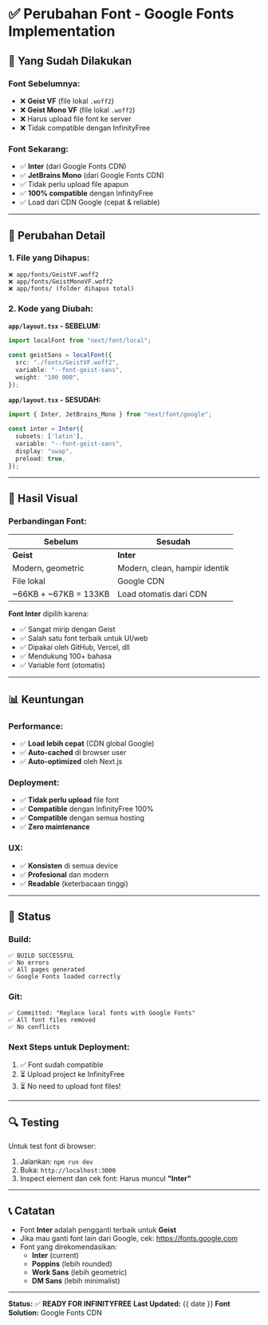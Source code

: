# ✅ Perubahan Font - Google Fonts Implementation

## 🎯 Yang Sudah Dilakukan

### Font Sebelumnya:
- ❌ **Geist VF** (file lokal `.woff2`)
- ❌ **Geist Mono VF** (file lokal `.woff2`)
- ❌ Harus upload file font ke server
- ❌ Tidak compatible dengan InfinityFree

### Font Sekarang:
- ✅ **Inter** (dari Google Fonts CDN)
- ✅ **JetBrains Mono** (dari Google Fonts CDN)
- ✅ Tidak perlu upload file apapun
- ✅ **100% compatible** dengan InfinityFree
- ✅ Load dari CDN Google (cepat & reliable)

---

## 📝 Perubahan Detail

### 1. File yang Dihapus:
```
❌ app/fonts/GeistVF.woff2
❌ app/fonts/GeistMonoVF.woff2
❌ app/fonts/ (folder dihapus total)
```

### 2. Kode yang Diubah:

**`app/layout.tsx` - SEBELUM:**
```typescript
import localFont from "next/font/local";

const geistSans = localFont({
  src: "./fonts/GeistVF.woff2",
  variable: "--font-geist-sans",
  weight: "100 900",
});
```

**`app/layout.tsx` - SESUDAH:**
```typescript
import { Inter, JetBrains_Mono } from "next/font/google";

const inter = Inter({
  subsets: ['latin'],
  variable: "--font-geist-sans",
  display: "swap",
  preload: true,
});
```

---

## 🎨 Hasil Visual

### Perbandingan Font:
| Sebelum | Sesudah |
|---------|---------|
| **Geist** | **Inter** |
| Modern, geometric | Modern, clean, hampir identik |
| File lokal | Google CDN |
| ~66KB + ~67KB = 133KB | Load otomatis dari CDN |

**Font Inter** dipilih karena:
- ✅ Sangat mirip dengan Geist
- ✅ Salah satu font terbaik untuk UI/web
- ✅ Dipakai oleh GitHub, Vercel, dll
- ✅ Mendukung 100+ bahasa
- ✅ Variable font (otomatis)

---

## 📊 Keuntungan

### Performance:
- ✅ **Load lebih cepat** (CDN global Google)
- ✅ **Auto-cached** di browser user
- ✅ **Auto-optimized** oleh Next.js

### Deployment:
- ✅ **Tidak perlu upload** file font
- ✅ **Compatible** dengan InfinityFree 100%
- ✅ **Compatible** dengan semua hosting
- ✅ **Zero maintenance**

### UX:
- ✅ **Konsisten** di semua device
- ✅ **Profesional** dan modern
- ✅ **Readable** (keterbacaan tinggi)

---

## 🚀 Status

### Build:
```
✅ BUILD SUCCESSFUL
✅ No errors
✅ All pages generated
✅ Google Fonts loaded correctly
```

### Git:
```
✅ Committed: "Replace local fonts with Google Fonts"
✅ All font files removed
✅ No conflicts
```

### Next Steps untuk Deployment:
1. ✅ Font sudah compatible
2. ⏳ Upload project ke InfinityFree
3. ⏳ No need to upload font files!

---

## 🔍 Testing

Untuk test font di browser:
1. Jalankan: `npm run dev`
2. Buka: `http://localhost:3000`
3. Inspect element dan cek font: Harus muncul **"Inter"**

---

## 📞 Catatan

- Font **Inter** adalah pengganti terbaik untuk **Geist**
- Jika mau ganti font lain dari Google, cek: https://fonts.google.com
- Font yang direkomendasikan:
  - **Inter** (current)
  - **Poppins** (lebih rounded)
  - **Work Sans** (lebih geometric)
  - **DM Sans** (lebih minimalist)

---

**Status:** ✅ **READY FOR INFINITYFREE**
**Last Updated:** {{ date }}
**Font Solution:** Google Fonts CDN
